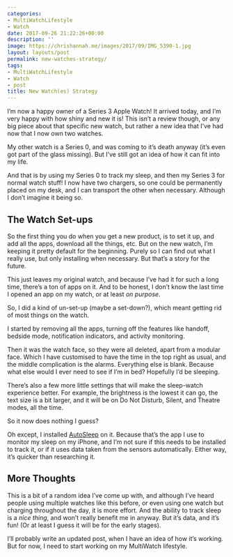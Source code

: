 ```yaml
---
categories:
- MultiWatchLifestyle
- Watch
date: 2017-09-26 21:22:26+00:00
description: ''
image: https://chrishannah.me/images/2017/09/IMG_5390-1.jpg
layout: layouts/post
permalink: new-watches-strategy/
tags:
- MultiWatchLifestyle
- Watch
- post
title: New Watch(es) Strategy
---
```


<div class="kg-card-markdown">
<p>I’m now a happy owner of a Series 3 Apple Watch! It arrived today, and I’m very happy with how shiny and new it is! This isn’t a review though, or any big piece about that specific new watch, but rather a new idea that I’ve had now that I now own two watches.</p>
<p>My other watch is a Series 0, and was coming to it’s death anyway (it’s even got part of the glass missing). But I’ve still got an idea of how it can fit into my life.</p>
<p>And that is by using my Series 0 to track my sleep, and then my Series 3 for normal watch stuff! I now have two chargers, so one could be permanently placed on my desk, and I can transport the other when necessary. Although I don’t imagine it being so.</p>
<h2 id="thewatchsetups">The Watch Set-ups</h2>
<p>So the first thing you do when you get a new product, is to set it up, and add all the apps, download all the things, etc. But on the new watch, I’m keeping it pretty default for the beginning. Purely so I can find out what I really use, but only installing when necessary. But that’s a story for the future.</p>
<p>This just leaves my original watch, and because I’ve had it for such a long time, there’s a ton of apps on it. And to be honest, I don’t know the last time I opened an app on my watch, or at least <em>on purpose</em>.</p>
<p>So, I did a kind of un-set-up (maybe a set-down?), which meant getting rid of most things on the watch.</p>
<p>I started by removing all the apps, turning off the features like handoff, bedside mode, notification indicators, and activity monitoring.</p>
<p>Then it was the watch face, so they were all deleted, apart from a modular face. Which I have customised to have the time in the top right as usual, and the middle complication is the alarms. Everything else is blank. Because what else would I ever need to see if I’m in bed? Hopefully I’d be sleeping.</p>
<p>There’s also a few more little settings that will make the sleep-watch experience better. For example, the brightness is the lowest it can go, the text size is a bit larger, and it will be on Do Not Disturb, Silent, and Theatre modes, all the time.</p>
<p>So it now does nothing I guess?</p>
<p>Oh except, I installed <a href="https://geo.itunes.apple.com/us/app/autosleep-auto-sleep-tracker-for-watch/id1164801111?mt=8&amp;at=1010l4Hj&amp;ct=theapplife">AutoSleep</a> on it. Because that’s the app I use to monitor my sleep on my iPhone, and I’m not sure if this needs to be installed to track it, or if it uses data taken from the sensors automatically. Either way, it’s quicker than researching it.</p>
<h2 id="morethoughts">More Thoughts</h2>
<p>This is a bit of a random idea I’ve come up with, and although I’ve heard people using multiple watches like this before, or even using one watch but charging throughout the day, it is more effort. And the ability to track sleep is a <em>nice thing</em>, and won’t really benefit me in anyway. But it’s data, and it’s fun! (Or at least I guess it will be for the early stages).</p>
<p>I’ll probably write an updated post, when I have an idea of how it’s working. But for now, I need to start working on my MultiWatch lifestyle.</p>
</div>
